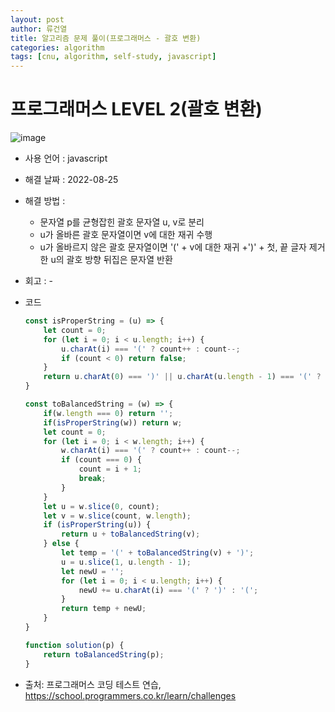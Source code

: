 ```yaml
---
layout: post
author: 류건열
title: 알고리즘 문제 풀이(프로그래머스 - 괄호 변환)
categories: algorithm
tags: [cnu, algorithm, self-study, javascript]
---
```


# 프로그래머스 LEVEL 2(괄호 변환)

  ![image](https://user-images.githubusercontent.com/34560965/186582812-f047a223-95ee-426f-a8a8-0ae8c1ca2f94.png)

  - 사용 언어 : javascript

  - 해결 날짜 : 2022-08-25

  - 해결 방법 :

    - 문자열 p를 균형잡힌 괄호 문자열 u, v로 분리
    - u가 올바른 괄호 문자열이면 v에 대한 재귀 수행
    - u가 올바르지 않은 괄호 문자열이면 '(' + v에 대한 재귀 +')' + 첫, 끝 글자 제거한 u의 괄호 방향 뒤집은 문자열 반환 

  - 회고 : -

  - 코드

    ```javascript
    const isProperString = (u) => {
        let count = 0;
        for (let i = 0; i < u.length; i++) {
            u.charAt(i) === '(' ? count++ : count--;
            if (count < 0) return false;
        }
        return u.charAt(0) === ')' || u.charAt(u.length - 1) === '(' ? false : true;
    }

    const toBalancedString = (w) => {
        if(w.length === 0) return '';
        if(isProperString(w)) return w;
        let count = 0;
        for (let i = 0; i < w.length; i++) {
            w.charAt(i) === '(' ? count++ : count--;
            if (count === 0) {
                count = i + 1;
                break;
            }
        }
        let u = w.slice(0, count);
        let v = w.slice(count, w.length);
        if (isProperString(u)) {
            return u + toBalancedString(v);
        } else {
            let temp = '(' + toBalancedString(v) + ')';
            u = u.slice(1, u.length - 1);
            let newU = '';
            for (let i = 0; i < u.length; i++) {
                newU += u.charAt(i) === '(' ? ')' : '(';
            }
            return temp + newU;
        }
    }

    function solution(p) {
        return toBalancedString(p);
    }
    ```
    
  - 출처: 프로그래머스 코딩 테스트 연습, https://school.programmers.co.kr/learn/challenges
